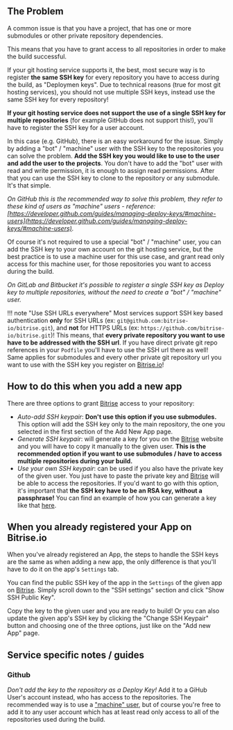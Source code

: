 ## The Problem

A common issue is that you have a project, that has one or more submodules
or other private repository dependencies.

This means that you have to grant access to all repositories in order to make
the build successful.

If your git hosting service supports it, the best, most secure way is to
register __the same SSH key__ for every repository you have to access during the build,
as "Deploymen keys". Due to technical reasons (true for most git hosting services),
you should not use multiple SSH keys, instead use the same SSH key for every repository!

__If your git hosting service does not support the use of a single SSH key
for multiple repositories__ (for example GitHub does not support this!),
you'll have to register the SSH key for a user account.

In this case (e.g. GitHub), there is an easy workaround for the issue.
Simply by adding a "bot" / "machine" user with the SSH key to the repositories
you can solve the problem. **Add the SSH key you would like to use to the user and add the user to the projects**.
You don't have to add the "bot" user with read and write permission,
it is enough to assign read permissions.
After that you can use the SSH key to clone to the repository or any submodule.
It's that simple.

*On GitHub this is the recommended way to solve this problem,
they refer to these kind of users as "machine"
users - reference:
[https://developer.github.com/guides/managing-deploy-keys/#machine-users](https://developer.github.com/guides/managing-deploy-keys/#machine-users).*

Of course it's not required to use a special "bot" / "machine" user, you can add the
SSH key to your own account on the git hosting service, but the best practice is
to use a machine user for this use case, and grant read only access for this
machine user, for those repositories you want to access during the build.

*On GitLab and Bitbucket it's possible to register a single SSH key
as Deploy key to multiple repositories, without the need to create a "bot" / "machine" user.*


!!! note "Use SSH URLs everywhere"
    Most services support SSH key based authentication **only** for SSH URLs
    (ex: `git@github.com:bitrise-io/bitrise.git`), and **not** for HTTPS URLs
    (ex: `https://github.com/bitrise-io/bitrise.git`)!
    This means, that **every private repository you want to use have to be addressed with the SSH url**.
    If you have direct private git repo references in your `Podfile` you'll have to
    use the SSH url there as well! Same applies for submodules and every other private
    git repository url you want to use with the SSH key you register on [Bitrise.io](https://www.bitrise.io/)!


## How to do this when you add a new app

There are three options to grant [Bitrise](https://www.bitrise.io) access to your repository:

* _Auto-add SSH keypair_: __Don't use this option if you use submodules.__
  This option will add the SSH key only to the main repository, the one you selected
  in the first section of the Add New App page.
* _Generate SSH keypair_: will generate a key for you on the [Bitrise](https://www.bitrise.io) website
  and you will have to copy it manually to the given user.
  __This is the recommended option if you want to use submodules / have to access multiple repositories during your build.__
* _Use your own SSH keypair_: can be used if you also have the private key of the given user.
  You just have to paste the private key and [Bitrise](https://www.bitrise.io) will be able to access the repositories.
  If you'd want to go with this option, it's important that __the SSH key have to be an RSA key, without a passphrase!__
  You can find an example of how you can generate a key like that [here](/faq/how-to-generate-ssh-keypair/).

## When you already registered your App on Bitrise.io

When you've already registered an App, the steps to handle the SSH keys are the same
as when adding a new app, the only difference is
that you'll have to do it on the app's `Settings` tab.

You can find the public SSH key of the app in the `Settings` of the given
app on [Bitrise](https://www.bitrise.io). Simply scroll down to the "SSH settings" section
and click "Show SSH Public Key".

Copy the key to the given user and you are ready to build!
Or you can also update the given app's SSH key by clicking the "Change SSH Keypair" button
and choosing one of the three options, just like on the "Add new App" page.

## Service specific notes / guides

### Github

*Don't add the key to the repository as a Deploy Key!*
Add it to a GiHub User's account instead, who has access to the repositories.
The recommended way is to use a ["machine" user](https://developer.github.com/guides/managing-deploy-keys/#machine-users),
but of course you're free to add it to any user account which has
at least read only access to all of the repositories used during the build.
